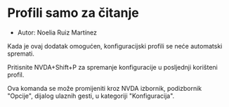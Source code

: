 # Profili samo za čitanje

* Autor: Noelia Ruiz Martínez

Kada je ovaj dodatak omogućen, konfiguracijski profili se neće automatski spremati.

Pritisnite NVDA+Shift+P za spremanje konfiguracije u posljednji korišteni profil.

Ova komanda se može promijeniti kroz NVDA izbornik, podizbornik "Opcije", dijalog ulaznih gesti, u kategoriji "Konfiguracija".
